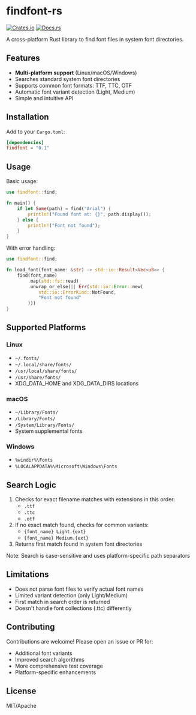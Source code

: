 # findfont-rs

[![Crates.io](https://img.shields.io/crates/v/findfont-rs)](https://crates.io/crates/findfont)
[![Docs.rs](https://img.shields.io/docsrs/findfont-rs)](https://docs.rs/findfont)

A cross-platform Rust library to find font files in system font directories.

## Features

- **Multi-platform support** (Linux/macOS/Windows)
- Searches standard system font directories
- Supports common font formats: TTF, TTC, OTF
- Automatic font variant detection (Light, Medium)
- Simple and intuitive API

## Installation

Add to your `Cargo.toml`:

```toml
[dependencies]
findfont = "0.1"
```

## Usage

Basic usage:

```rust
use findfont::find;

fn main() {
    if let Some(path) = find("Arial") {
        println!("Found font at: {}", path.display());
    } else {
        println!("Font not found");
    }
}
```

With error handling:

```rust
use findfont::find;

fn load_font(font_name: &str) -> std::io::Result<Vec<u8>> {
    find(font_name)
        .map(std::fs::read)
        .unwrap_or_else(|| Err(std::io::Error::new(
            std::io::ErrorKind::NotFound,
            "Font not found"
        )))
}
```

## Supported Platforms

### Linux

- `~/.fonts/`
- `~/.local/share/fonts/`
- `/usr/local/share/fonts/`
- `/usr/share/fonts/`
- XDG_DATA_HOME and XDG_DATA_DIRS locations

### macOS

- `~/Library/Fonts/`
- `/Library/Fonts/`
- `/System/Library/Fonts/`
- System supplemental fonts

### Windows

- `%windir%\Fonts`
- `%LOCALAPPDATA%\Microsoft\Windows\Fonts`

## Search Logic

1. Checks for exact filename matches with extensions in this order:
   - `.ttf`
   - `.ttc`
   - `.otf`
2. If no exact match found, checks for common variants:
   - `{font_name} Light.{ext}`
   - `{font_name} Medium.{ext}`
3. Returns first match found in system font directories

Note: Search is case-sensitive and uses platform-specific path separators

## Limitations

- Does not parse font files to verify actual font names
- Limited variant detection (only Light/Medium)
- First match in search order is returned
- Doesn't handle font collections (.ttc) differently

## Contributing

Contributions are welcome! Please open an issue or PR for:

- Additional font variants
- Improved search algorithms
- More comprehensive test coverage
- Platform-specific enhancements

## License

MIT/Apache

